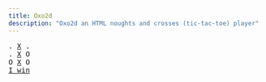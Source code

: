 ```yaml
---
title: Oxo2d 
description: "Oxo2d an HTML noughts and crosses (tic-tac-toe) player"
---
```


<pre class="oxo2d">
. <u>X</u> .
. <u>X</u> O
O <u>X</u> O
<a href="../">I win</a>
</pre>

